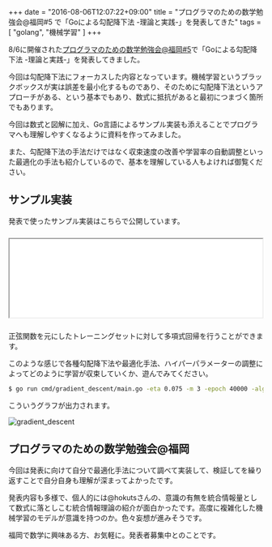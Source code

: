 +++
date = "2016-08-06T12:07:22+09:00"
title = "プログラマのための数学勉強会@福岡#5 で「Goによる勾配降下法 -理論と実践-」を発表してきた"
tags = [ "golang", "機械学習" ]
+++

8/6に開催された[プログラマのための数学勉強会@福岡#5](http://maths4pg-fuk.connpass.com/event/34164/)で「Goによる勾配降下法 -理論と実践-」を発表してきました。

<div style="speakerdeck">
<script async class="speakerdeck-embed" data-id="7b6257ea0e4942bcb3d982246f8236a0" data-ratio="1.77777777777778" src="//speakerdeck.com/assets/embed.js"></script>
</div>

今回は勾配降下法にフォーカスした内容となっています。機械学習というブラックボックスが実は誤差を最小化するものであり、そのために勾配降下法というアプローチがある、という基本でもあり、数式に抵抗があると最初につまづく箇所でもあります。

今回は数式と図解に加え、Go言語によるサンプル実装も添えることでプログラマへも理解しやすくなるように資料を作ってみました。

また、勾配降下法の手法だけではなく収束速度の改善や学習率の自動調整といった最適化の手法も紹介しているので、基本を理解している人もよければ御覧ください。

## サンプル実装

発表で使ったサンプル実装はこちらで公開しています。

<iframe src="//hatenablog-parts.com/embed?url=https%3A%2F%2Fgithub.com%2Fmonochromegane%2Fgradient_descent" title="monochromegane/gradient_descent" class="embed-card embed-webcard" scrolling="no" frame border="0" style="width: 100%; height: 155px; max-width: 500px; margin: 10px 0px;">&lt;a href="https://github.com/monochromegane/gradient_descent"&gt;monochromegane/gradient_descent&lt;/a&gt;</iframe>

正弦関数を元にしたトレーニングセットに対して多項式回帰を行うことができます。

このような感じで各種勾配降下法や最適化手法、ハイパーパラメーターの調整によってどのように学習が収束していくか、遊んでみてください。

```sh
$ go run cmd/gradient_descent/main.go -eta 0.075 -m 3 -epoch 40000 -algorithm sgd -momentum 0.9
```

こういうグラフが出力されます。

![gradient_descent](/images/2016/08/gradient_descent.png)

## プログラマのための数学勉強会@福岡

今回は発表に向けて自分で最適化手法について調べて実装して、検証してを繰り返すことで自分自身も理解が深まってよかったです。

発表内容も多様で、個人的には@hokutsさんの、意識の有無を統合情報量として数式に落としこむ統合情報理論の紹介が面白かったです。高度に複雑化した機械学習のモデルが意識を持つのか。色々妄想が進みそうです。

福岡で数学に興味ある方、お気軽に。発表者募集中とのことです。

